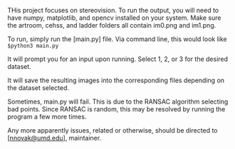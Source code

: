 THis project focuses on stereovision. To run the output, you will need to have numpy, matplotlib, and opencv installed on your system.
Make sure the artroom, cehss, and ladder folders all contain im0.png and im1.png.

To run, simply run the [main.py] file. Via command line, this would look like `$python3 main.py`

It will prompt you for an input upon running. Select 1, 2, or 3 for the desired dataset.

It will save the resulting images into the corresponding files depending on the dataset selected.

Sometimes, main.py will fail. This is due to the RANSAC algorithm selecting bad points. Since RANSAC is random, this may be resolved by running the program a few more times.

Any more apparently issues, related or otherwise, should be directed to [nnovak@umd.edu], maintainer.